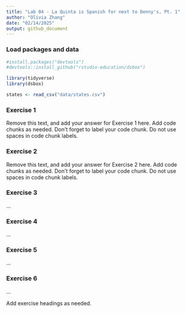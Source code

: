 ```yaml
---
title: "Lab 04 - La Quinta is Spanish for next to Denny's, Pt. 1"
author: "Olivia Zhang"
date: "02/14/2025"
output: github_document
---
```


### Load packages and data


``` r
#install.packages("devtools")
#devtools::install_github("rstudio-education/dsbox")

library(tidyverse) 
library(dsbox) 
```


``` r
states <- read_csv("data/states.csv")
```

### Exercise 1

Remove this text, and add your answer for Exercise 1 here.
Add code chunks as needed.
Don't forget to label your code chunk.
Do not use spaces in code chunk labels.

### Exercise 2

Remove this text, and add your answer for Exercise 2 here.
Add code chunks as needed.
Don't forget to label your code chunk.
Do not use spaces in code chunk labels.

### Exercise 3

...

### Exercise 4

...

### Exercise 5

...

### Exercise 6

...

 
Add exercise headings as needed.

